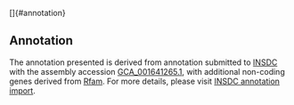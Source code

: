 []{#annotation}

Annotation
----------

The annotation presented is derived from annotation submitted to
[INSDC](http://www.insdc.org) with the assembly accession
[GCA\_001641265.1](http://www.ebi.ac.uk/ena/data/view/GCA_001641265.1),
with additional non-coding genes derived from
[Rfam](http://rfam.xfam.org/). For more details, please visit [INSDC
annotation
import](http://ensemblgenomes.org/info/data/insdc_annotation).
